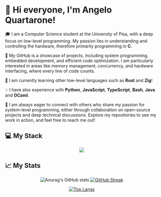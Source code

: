 # 👋 Hi everyone, I'm Angelo Quartarone!

🎓 I am a Computer Science student at the University of Pisa, with a deep focus on low-level programming. My passion lies in understanding and controlling the hardware, therefore primarily programming in **C**.

🔧 My GitHub is a showcase of projects, including system programming, embedded development, and efficient code optimization. I am particularly interested in areas like memory management, concurrency, and hardware interfacing, where every line of code counts.

🌱 I am currently learning other low-level languages such as **Rust** and **Zig**!

💡 I have also experience with **Python**, **JavaScript**, **TypeScript**, **Bash**, **Java** and **OCaml**.

🚀 I am always eager to connect with others who share my passion for system-level programming, either through collaboration on open-source projects and deep technical discussions. Explore my repositories to see my work in action, and feel free to reach me out!

## 💻 My Stack

<p align="center">
  <a href="https://skillicons.dev">
    <img src="https://skillicons.dev/icons?i=linux,vscode,git,bash,docker,c,py,rust,ocaml,js,ts"/>
  </a>
</p>

## 📈 My Stats

<div align="center">

![Anurag's GitHub stats](https://github-readme-stats.vercel.app/api?username=AngeloQuartarone&show_icons=true&theme=dark&rank_icon=github) 
[![GitHub Streak](https://github-readme-streak-stats.herokuapp.com/?user=AngeloQuartarone&theme=dark)](https://git.io/streak-stats)
 
[![Top Langs](https://github-readme-stats.vercel.app/api/top-langs/?username=AngeloQuartarone&layout=compact&theme=dark)](https://github.com/AngeloQuartarone/github-readme-stats)

</div>
